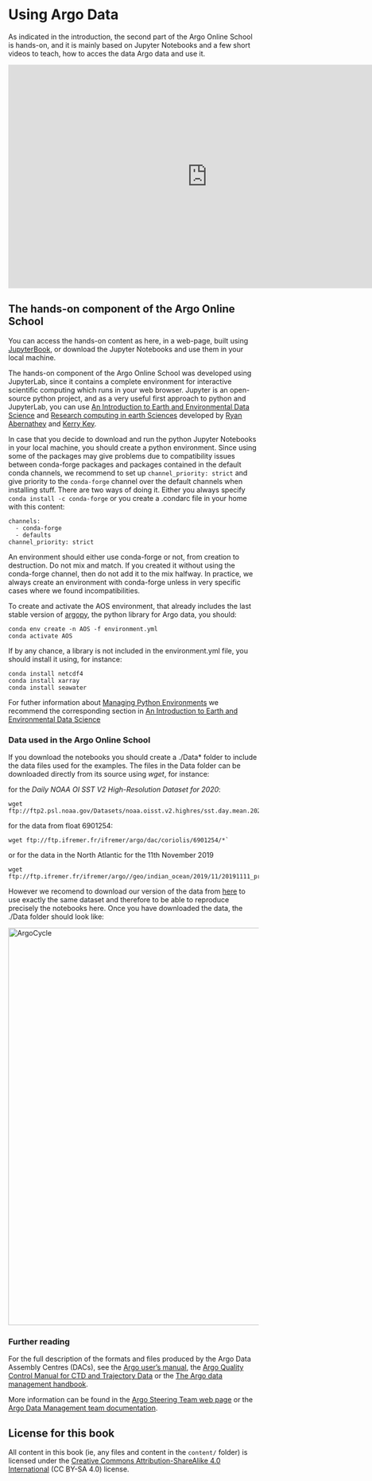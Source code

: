 # Using Argo Data

As indicated in the introduction, the second part of the Argo Online School is hands-on, and it is mainly based on Jupyter Notebooks and a few short videos to teach, how to acces the data Argo data and use it.

<center><iframe width="800" height="450" src="https://drive.google.com/file/d/17s5UwuNwyQzjL7EW9DYhWkAYP8nYTYLI/preview" title="The Argo Data" frameborder="0" allow="accelerometer; autoplay; clipboard-write; encrypted-media; gyroscope; picture-in-picture" allowfullscreen></iframe></center>

## The hands-on component of the Argo Online School

You can access the hands-on content as here, in a web-page, built using [JupyterBook](https://euroargodev.github.io/argoonlineschool), or download the Jupyter Notebooks and use them in your local machine. 

The hands-on component of the Argo Online School was developed using JupyterLab, since it contains a complete environment for interactive scientific computing which runs in your web browser. Jupyter is an open-source python project, and as a very useful first approach to python and JupyterLab, you can use [An Introduction to Earth and Environmental Data Science](https://earth-env-data-science.github.io/intro) and [Research computing in earth Sciences](https://rabernat.github.io/research_computing/) developed by [Ryan Abernathey](https://ocean-transport.github.io/) and [Kerry Key](https://emlab.ldeo.columbia.edu/index.php/team/kerry-key/).

In case that you decide to download and run the python Jupyter Notebooks in your local machine, you should create a python environment. Since using some of the packages may give problems due to compatibility issues between conda-forge packages and packages contained in the default conda channels, we recommend to set up `channel_priority: strict` and give priority to the `conda-forge` channel over the default channels when installing stuff. There are two ways of doing it. Either you always specify `conda install -c conda-forge` or you create a .condarc file in your home with this content:
```
channels:
  - conda-forge
  - defaults
channel_priority: strict
```
An environment should either use conda-forge or not, from creation to destruction. Do not mix and match. If you created it without using the conda-forge channel, then do not add it to the mix halfway. In practice, we always create an environment with conda-forge unless in very specific cases where we found incompatibilities.

To create and activate the AOS environment, that already includes the last stable version of [argopy](https://argopy.readthedocs.io/en/latest/), the python library for Argo data, you should:

```
conda env create -n AOS -f environment.yml 
conda activate AOS
```

If by any chance, a library is not included in the environment.yml file, you should install it using, for instance:

```
conda install netcdf4
conda install xarray
conda install seawater
```

For futher information about [Managing Python Environments](https://earth-env-data-science.github.io/lectures/environment/python_environments.html) we recommend the corresponding section in [An Introduction to Earth and Environmental Data Science](https://earth-env-data-science.github.io/intro)


### Data used in the Argo Online School

If you download the notebooks you should create a ./Data* folder to include the data files used for the examples. The files in the Data folder can be downloaded directly from its source using _wget_, for instance:

for the *Daily NOAA OI SST V2 High-Resolution Dataset for 2020*:

```
wget ftp://ftp2.psl.noaa.gov/Datasets/noaa.oisst.v2.highres/sst.day.mean.2020.nc
```

for the data from float 6901254:

```
wget ftp://ftp.ifremer.fr/ifremer/argo/dac/coriolis/6901254/*`
```

or for the data in the North Atlantic for the 11th November 2019

```
wget ftp://ftp.ifremer.fr/ifremer/argo//geo/indian_ocean/2019/11/20191111_prof.nc`
```

However we recomend to download our version of the data from [here](https://drive.google.com/drive/folders/19yMW3sMAFouUb0bPpoyDeZY3-QC63pqi) to use exactly the same dataset and therefore to be able to reproduce precisely the notebooks here. Once you have downloaded the data, the ./Data folder should look like:

<img src="https://github.com/euroargodev/argoonlineschool/raw/master/images/DataFolder.png" alt="ArgoCycle" width="800"/>

### Further reading

For the full description of the formats and files produced by the Argo Data Assembly Centres (DACs), see the [Argo user’s manual](https://archimer.ifremer.fr/doc/00187/29825/), the [Argo Quality Control Manual for CTD and Trajectory Data](https://archimer.ifremer.fr/doc/00228/33951/) or the [The Argo data management handbook](http://www.argodatamgt.org/content/download/340/2645/file/argo_data_management_handbook.pdf).

More information can be found in the [Argo Steering Team web page](http://www.argo.ucsd.edu/) or the [Argo Data Management team documentation](http://www.argodatamgt.org/Documentation).


## License for this book

All content in this book (ie, any files and content in the `content/` folder)
is licensed under the [Creative Commons Attribution-ShareAlike 4.0 International](https://creativecommons.org/licenses/by-sa/4.0/)
(CC BY-SA 4.0) license.
